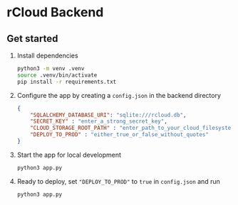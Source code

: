 # rCloud Backend

## Get started

1. Install dependencies

   ```bash
   python3 -m venv .venv
   source .venv/bin/activate
   pip install -r requirements.txt
   ```

2. Configure the app by creating a `config.json` in the backend directory
    
    ```json
    {
        "SQLALCHEMY_DATABASE_URI": "sqlite:///rcloud.db",
        "SECRET_KEY" : "enter_a_strong_secret_key",
        "CLOUD_STORAGE_ROOT_PATH" : "enter_path_to_your_cloud_filesystem_root_dir",
        "DEPLOY_TO_PROD" : "either_true_or_false_without_quotes"
    }
    ```

2. Start the app for local development

   ```bash
   python3 app.py
   ```

3. Ready to deploy, set `"DEPLOY_TO_PROD"` to `true` in `config.json` and run

    ```bash
   python3 app.py
    ```